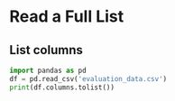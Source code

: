 # Read a Full List
## List columns
```python
import pandas as pd
df = pd.read_csv('evaluation_data.csv')
print(df.columns.tolist())
```
